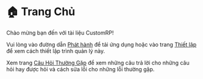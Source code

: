 # 🏠 Trang Chủ

Chào mừng bạn đến với tài liệu CustomRP!

Vui lòng vào đường dẫn [Phát hành](https://github.com/maximmax42/Discord-CustomRP/releases) để tải ứng dụng hoặc vào trang [Thiết lập](setting-up.md) để xem cách thiết lập trình quản lý này.

Xem trang [Câu Hỏi Thường Gặp](faq.md) để xem những câu trả lời cho những câu hỏi hay được hỏi và cách sửa lỗi cho những lỗi thường gặp.
